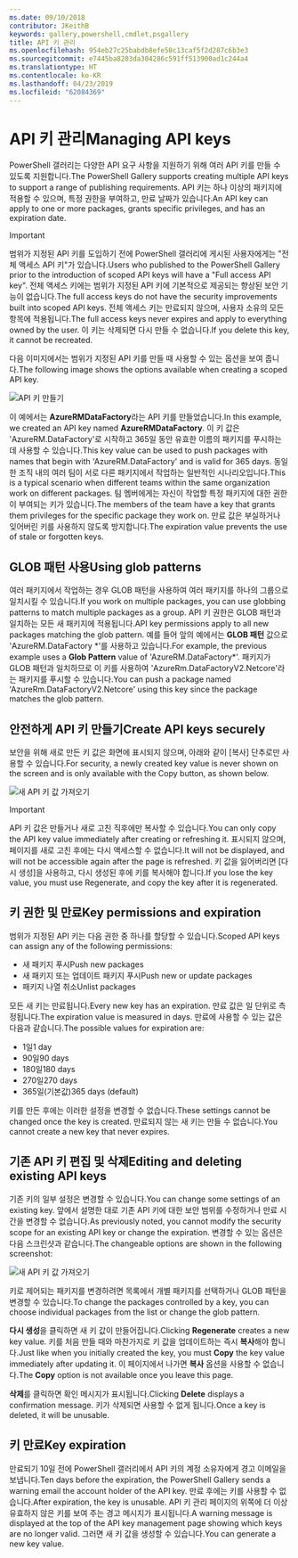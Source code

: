 ```yaml
---
ms.date: 09/10/2018
contributor: JKeithB
keywords: gallery,powershell,cmdlet,psgallery
title: API 키 관리
ms.openlocfilehash: 954eb27c25babdb8efe50c13caf5f2d287c6b3e3
ms.sourcegitcommit: e7445ba8203da304286c591ff513900ad1c244a4
ms.translationtype: HT
ms.contentlocale: ko-KR
ms.lasthandoff: 04/23/2019
ms.locfileid: "62084369"
---
```

# <a name="managing-api-keys"></a><span data-ttu-id="3c57b-103">API 키 관리</span><span class="sxs-lookup"><span data-stu-id="3c57b-103">Managing API keys</span></span>

<span data-ttu-id="3c57b-104">PowerShell 갤러리는 다양한 API 요구 사항을 지원하기 위해 여러 API 키를 만들 수 있도록 지원합니다.</span><span class="sxs-lookup"><span data-stu-id="3c57b-104">The PowerShell Gallery supports creating multiple API keys to support a range of publishing requirements.</span></span> <span data-ttu-id="3c57b-105">API 키는 하나 이상의 패키지에 적용할 수 있으며, 특정 권한을 부여하고, 만료 날짜가 있습니다.</span><span class="sxs-lookup"><span data-stu-id="3c57b-105">An API key can apply to one or more packages, grants specific privileges, and has an expiration date.</span></span>

> [!IMPORTANT]
> <span data-ttu-id="3c57b-106">범위가 지정된 API 키를 도입하기 전에 PowerShell 갤러리에 게시된 사용자에게는 "전체 액세스 API 키"가 있습니다.</span><span class="sxs-lookup"><span data-stu-id="3c57b-106">Users who published to the PowerShell Gallery prior to the introduction of scoped API keys will have a "Full access API key".</span></span> <span data-ttu-id="3c57b-107">전체 액세스 키에는 범위가 지정된 API 키에 기본적으로 제공되는 향상된 보안 기능이 없습니다.</span><span class="sxs-lookup"><span data-stu-id="3c57b-107">The full access keys do not have the security improvements built into scoped API keys.</span></span> <span data-ttu-id="3c57b-108">전체 액세스 키는 만료되지 않으며, 사용자 소유의 모든 항목에 적용됩니다.</span><span class="sxs-lookup"><span data-stu-id="3c57b-108">The full access keys never expires and apply to everything owned by the user.</span></span> <span data-ttu-id="3c57b-109">이 키는 삭제되면 다시 만들 수 없습니다.</span><span class="sxs-lookup"><span data-stu-id="3c57b-109">If you delete this key, it cannot be recreated.</span></span>

<span data-ttu-id="3c57b-110">다음 이미지에서는 범위가 지정된 API 키를 만들 때 사용할 수 있는 옵션을 보여 줍니다.</span><span class="sxs-lookup"><span data-stu-id="3c57b-110">The following image shows the options available when creating a scoped API key.</span></span>

![API 키 만들기](../../Images/PSGallery_KeyScoped.png)

<span data-ttu-id="3c57b-112">이 예에서는 **AzureRMDataFactory**라는 API 키를 만들었습니다.</span><span class="sxs-lookup"><span data-stu-id="3c57b-112">In this example, we created an API key named **AzureRMDataFactory**.</span></span> <span data-ttu-id="3c57b-113">이 키 값은 'AzureRM.DataFactory'로 시작하고 365일 동안 유효한 이름의 패키지를 푸시하는 데 사용할 수 있습니다.</span><span class="sxs-lookup"><span data-stu-id="3c57b-113">This key value can be used to push packages with names that begin with 'AzureRM.DataFactory' and is valid for 365 days.</span></span> <span data-ttu-id="3c57b-114">동일한 조직 내의 여러 팀이 서로 다른 패키지에서 작업하는 일반적인 시나리오입니다.</span><span class="sxs-lookup"><span data-stu-id="3c57b-114">This is a typical scenario when different teams within the same organization work on different packages.</span></span> <span data-ttu-id="3c57b-115">팀 멤버에게는 자신이 작업할 특정 패키지에 대한 권한이 부여되는 키가 있습니다.</span><span class="sxs-lookup"><span data-stu-id="3c57b-115">The members of the team have a key that grants them privileges for the specific package they work on.</span></span>
<span data-ttu-id="3c57b-116">만료 값은 부실하거나 잊어버린 키를 사용하지 않도록 방지합니다.</span><span class="sxs-lookup"><span data-stu-id="3c57b-116">The expiration value prevents the use of stale or forgotten keys.</span></span>

## <a name="using-glob-patterns"></a><span data-ttu-id="3c57b-117">GLOB 패턴 사용</span><span class="sxs-lookup"><span data-stu-id="3c57b-117">Using glob patterns</span></span>

<span data-ttu-id="3c57b-118">여러 패키지에서 작업하는 경우 GLOB 패턴을 사용하여 여러 패키지를 하나의 그룹으로 일치시킬 수 있습니다.</span><span class="sxs-lookup"><span data-stu-id="3c57b-118">If you work on multiple packages, you can use globbing patterns to match multiple packages as a group.</span></span> <span data-ttu-id="3c57b-119">API 키 권한은 GLOB 패턴과 일치하는 모든 새 패키지에 적용됩니다.</span><span class="sxs-lookup"><span data-stu-id="3c57b-119">API key permissions apply to all new packages matching the glob pattern.</span></span> <span data-ttu-id="3c57b-120">예를 들어 앞의 예에서는 **GLOB 패턴** 값으로 'AzureRM.DataFactory \*'를 사용하고 있습니다.</span><span class="sxs-lookup"><span data-stu-id="3c57b-120">For example, the previous example uses a **Glob Pattern** value of 'AzureRM.DataFactory\*'.</span></span> <span data-ttu-id="3c57b-121">패키지가 GLOB 패턴과 일치하므로 이 키를 사용하여 'AzureRm.DataFactoryV2.Netcore'라는 패키지를 푸시할 수 있습니다.</span><span class="sxs-lookup"><span data-stu-id="3c57b-121">You can push a package named 'AzureRm.DataFactoryV2.Netcore' using this key since the package matches the glob pattern.</span></span>

## <a name="create-api-keys-securely"></a><span data-ttu-id="3c57b-122">안전하게 API 키 만들기</span><span class="sxs-lookup"><span data-stu-id="3c57b-122">Create API keys securely</span></span>

<span data-ttu-id="3c57b-123">보안을 위해 새로 만든 키 값은 화면에 표시되지 않으며, 아래와 같이 [복사] 단추로만 사용할 수 있습니다.</span><span class="sxs-lookup"><span data-stu-id="3c57b-123">For security, a newly created key value is never shown on the screen and is only available with the Copy button, as shown below.</span></span>

![새 API 키 값 가져오기](../../Images/PSGallery_CopyCreatedKey.png)

> [!IMPORTANT]
> <span data-ttu-id="3c57b-125">API 키 값은 만들거나 새로 고친 직후에만 복사할 수 있습니다.</span><span class="sxs-lookup"><span data-stu-id="3c57b-125">You can only copy the API key value immediately after creating or refreshing it.</span></span> <span data-ttu-id="3c57b-126">표시되지 않으며, 페이지를 새로 고친 후에는 다시 액세스할 수 없습니다.</span><span class="sxs-lookup"><span data-stu-id="3c57b-126">It will not be displayed, and will not be accessible again after the page is refreshed.</span></span> <span data-ttu-id="3c57b-127">키 값을 잃어버리면 [다시 생성]을 사용하고, 다시 생성된 후에 키를 복사해야 합니다.</span><span class="sxs-lookup"><span data-stu-id="3c57b-127">If you lose the key value, you must use Regenerate, and copy the key after it is regenerated.</span></span>

## <a name="key-permissions-and-expiration"></a><span data-ttu-id="3c57b-128">키 권한 및 만료</span><span class="sxs-lookup"><span data-stu-id="3c57b-128">Key permissions and expiration</span></span>

<span data-ttu-id="3c57b-129">범위가 지정된 API 키는 다음 권한 중 하나를 할당할 수 있습니다.</span><span class="sxs-lookup"><span data-stu-id="3c57b-129">Scoped API keys can assign any of the following permissions:</span></span>

- <span data-ttu-id="3c57b-130">새 패키지 푸시</span><span class="sxs-lookup"><span data-stu-id="3c57b-130">Push new packages</span></span>
- <span data-ttu-id="3c57b-131">새 패키지 또는 업데이트 패키지 푸시</span><span class="sxs-lookup"><span data-stu-id="3c57b-131">Push new or update packages</span></span>
- <span data-ttu-id="3c57b-132">패키지 나열 취소</span><span class="sxs-lookup"><span data-stu-id="3c57b-132">Unlist packages</span></span>

<span data-ttu-id="3c57b-133">모든 새 키는 만료됩니다.</span><span class="sxs-lookup"><span data-stu-id="3c57b-133">Every new key has an expiration.</span></span> <span data-ttu-id="3c57b-134">만료 값은 일 단위로 측정됩니다.</span><span class="sxs-lookup"><span data-stu-id="3c57b-134">The expiration value is measured in days.</span></span> <span data-ttu-id="3c57b-135">만료에 사용할 수 있는 값은 다음과 같습니다.</span><span class="sxs-lookup"><span data-stu-id="3c57b-135">The possible values for expiration are:</span></span>

- <span data-ttu-id="3c57b-136">1일</span><span class="sxs-lookup"><span data-stu-id="3c57b-136">1 day</span></span>
- <span data-ttu-id="3c57b-137">90일</span><span class="sxs-lookup"><span data-stu-id="3c57b-137">90 days</span></span>
- <span data-ttu-id="3c57b-138">180일</span><span class="sxs-lookup"><span data-stu-id="3c57b-138">180 days</span></span>
- <span data-ttu-id="3c57b-139">270일</span><span class="sxs-lookup"><span data-stu-id="3c57b-139">270 days</span></span>
- <span data-ttu-id="3c57b-140">365일(기본값)</span><span class="sxs-lookup"><span data-stu-id="3c57b-140">365 days (default)</span></span>

<span data-ttu-id="3c57b-141">키를 만든 후에는 이러한 설정을 변경할 수 없습니다.</span><span class="sxs-lookup"><span data-stu-id="3c57b-141">These settings cannot be changed once the key is created.</span></span> <span data-ttu-id="3c57b-142">만료되지 않는 새 키는 만들 수 없습니다.</span><span class="sxs-lookup"><span data-stu-id="3c57b-142">You cannot create a new key that never expires.</span></span>

## <a name="editing-and-deleting-existing-api-keys"></a><span data-ttu-id="3c57b-143">기존 API 키 편집 및 삭제</span><span class="sxs-lookup"><span data-stu-id="3c57b-143">Editing and deleting existing API keys</span></span>

<span data-ttu-id="3c57b-144">기존 키의 일부 설정은 변경할 수 있습니다.</span><span class="sxs-lookup"><span data-stu-id="3c57b-144">You can change some settings of an existing key.</span></span> <span data-ttu-id="3c57b-145">앞에서 설명한 대로 기존 API 키에 대한 보안 범위를 수정하거나 만료 시간을 변경할 수 없습니다.</span><span class="sxs-lookup"><span data-stu-id="3c57b-145">As previously noted, you cannot modify the security scope for an existing API key or change the expiration.</span></span> <span data-ttu-id="3c57b-146">변경할 수 있는 옵션은 다음 스크린샷과 같습니다.</span><span class="sxs-lookup"><span data-stu-id="3c57b-146">The changeable options are shown in the following screenshot:</span></span>

![새 API 키 값 가져오기](../../Images/PSGallery_EditAPIKey.png)

<span data-ttu-id="3c57b-148">키로 제어되는 패키지를 변경하려면 목록에서 개별 패키지를 선택하거나 GLOB 패턴을 변경할 수 있습니다.</span><span class="sxs-lookup"><span data-stu-id="3c57b-148">To change the packages controlled by a key, you can choose individual packages from the list or change the glob pattern.</span></span>

<span data-ttu-id="3c57b-149">**다시 생성**을 클릭하면 새 키 값이 만들어집니다.</span><span class="sxs-lookup"><span data-stu-id="3c57b-149">Clicking **Regenerate** creates a new key value.</span></span> <span data-ttu-id="3c57b-150">키를 처음 만들 때와 마찬가지로 키 값을 업데이트하는 즉시 **복사**해야 합니다.</span><span class="sxs-lookup"><span data-stu-id="3c57b-150">Just like when you initially created the key, you must **Copy** the key value immediately after updating it.</span></span> <span data-ttu-id="3c57b-151">이 페이지에서 나가면 **복사** 옵션을 사용할 수 없습니다.</span><span class="sxs-lookup"><span data-stu-id="3c57b-151">The **Copy** option is not available once you leave this page.</span></span>

<span data-ttu-id="3c57b-152">**삭제**를 클릭하면 확인 메시지가 표시됩니다.</span><span class="sxs-lookup"><span data-stu-id="3c57b-152">Clicking **Delete** displays a confirmation message.</span></span> <span data-ttu-id="3c57b-153">키가 삭제되면 사용할 수 없게 됩니다.</span><span class="sxs-lookup"><span data-stu-id="3c57b-153">Once a key is deleted, it will be unusable.</span></span>

## <a name="key-expiration"></a><span data-ttu-id="3c57b-154">키 만료</span><span class="sxs-lookup"><span data-stu-id="3c57b-154">Key expiration</span></span>

<span data-ttu-id="3c57b-155">만료되기 10일 전에 PowerShell 갤러리에서 API 키의 계정 소유자에게 경고 이메일을 보냅니다.</span><span class="sxs-lookup"><span data-stu-id="3c57b-155">Ten days before the expiration, the PowerShell Gallery sends a warning email the account holder of the API key.</span></span> <span data-ttu-id="3c57b-156">만료 후에는 키를 사용할 수 없습니다.</span><span class="sxs-lookup"><span data-stu-id="3c57b-156">After expiration, the key is unusable.</span></span> <span data-ttu-id="3c57b-157">API 키 관리 페이지의 위쪽에 더 이상 유효하지 않은 키를 보여 주는 경고 메시지가 표시됩니다.</span><span class="sxs-lookup"><span data-stu-id="3c57b-157">A warning message is displayed at the top of the API key management page showing which keys are no longer valid.</span></span> <span data-ttu-id="3c57b-158">그러면 새 키 값을 생성할 수 있습니다.</span><span class="sxs-lookup"><span data-stu-id="3c57b-158">You can generate a new key value.</span></span>
